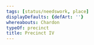 ```yaml
---
tags: [status/needswork, place]
displayDefaults: {defArt: ''}
whereabouts: Chardon
typeOf: precinct
title: Precinct IV
---
```

